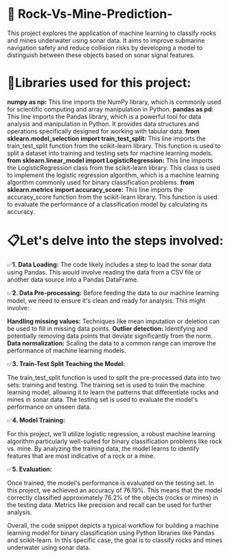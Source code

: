 # 🎯 Rock-Vs-Mine-Prediction-
This project explores the application of machine learning to classify rocks and mines underwater using sonar data. It aims to improve submarine navigation safety and reduce collision risks by developing a model to distinguish between these objects based on sonar signal features.

# 🛒Libraries used for this project:

**numpy as np:** This line imports the NumPy library, which is commonly used for scientific computing and array manipulation in Python.
**pandas as pd**: This line imports the Pandas library, which is a powerful tool for data analysis and manipulation in Python. It provides data structures and operations specifically designed for working with tabular data.
**from sklearn.model_selection import train_test_split:** This line imports the train_test_split function from the scikit-learn library. This function is used to split a dataset into training and testing sets for machine learning models.
**from sklearn.linear_model import LogisticRegression:** This line imports the LogisticRegression class from the scikit-learn library. This class is used to implement the logistic regression algorithm, which is a machine learning algorithm commonly used for binary classification problems.
**from sklearn.metrics import accuracy_score:** This line imports the accuracy_score function from the scikit-learn library. This function is used to evaluate the performance of a classification model by calculating its accuracy.

# 📋Let's delve into the steps involved:

✅**1. Data Loading:**
The code likely includes a step to load the sonar data using Pandas. This would involve reading the data from a CSV file or another data source into a Pandas DataFrame.

✅**2. Data Pre-processing:**
Before feeding the data to our machine learning model, we need to ensure it's clean and ready for analysis. This might involve:

**Handling missing values:**
Techniques like mean imputation or deletion can be used to fill in missing data points.
**Outlier detection:** Identifying and potentially removing data points that deviate significantly from the norm.
**Data normalization:** Scaling the data to a common range can improve the performance of machine learning models.

✅**3. Train-Test Split Teaching the Model:**

The train_test_split function is used to split the pre-processed data into two sets: training and testing. The training set is used to train the machine learning model, allowing it to learn the patterns that differentiate rocks and mines in sonar data. The testing set is used to evaluate the model's performance on unseen data.

✅**4. Model Training:**

For this project, we'll utilize logistic regression, a robust machine learning algorithm particularly well-suited for binary classification problems like rock vs. mine. By analyzing the training data, the model learns to identify features that are most indicative of a rock or a mine.

✅**5. Evaluation:**

Once trained, the model's performance is evaluated on the testing set. In this project, we achieved an accuracy of 76.19%. This means that the model correctly classified approximately 76.2% of the objects (rocks or mines) in the testing data. Metrics like precision and recall can be used for further analysis.

Overall, the code snippet depicts a typical workflow for building a machine learning model for binary classification using Python libraries like Pandas and scikit-learn. In this specific case, the goal is to classify rocks and mines underwater using sonar data.
